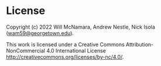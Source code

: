 # License

Copyright (c) 2022 Will McNamara, Andrew Nestle, Nick Isola (<wam59@georgetown.edu>).

This work is licensed under a Creative Commons Attribution-NonCommercial 4.0 International License <http://creativecommons.org/licenses/by-nc/4.0/>.
